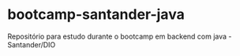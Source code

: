 # bootcamp-santander-java
Repositório para estudo durante o bootcamp em backend com java - Santander/DIO
